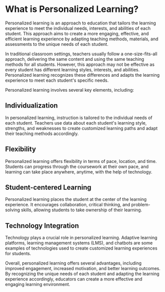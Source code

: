 What is Personalized Learning?
==============================================================================

Personalized learning is an approach to education that tailors the learning experience to meet the individual needs, interests, and abilities of each student. This approach aims to create a more engaging, effective, and efficient learning experience by adapting teaching methods, materials, and assessments to the unique needs of each student.

In traditional classroom settings, teachers usually follow a one-size-fits-all approach, delivering the same content and using the same teaching methods for all students. However, this approach may not be effective as every student has different learning styles, interests, and abilities. Personalized learning recognizes these differences and adapts the learning experience to meet each student's specific needs.

Personalized learning involves several key elements, including:

Individualization
-----------------

In personalized learning, instruction is tailored to the individual needs of each student. Teachers use data about each student's learning style, strengths, and weaknesses to create customized learning paths and adapt their teaching methods accordingly.

Flexibility
-----------

Personalized learning offers flexibility in terms of pace, location, and time. Students can progress through the coursework at their own pace, and learning can take place anywhere, anytime, with the help of technology.

Student-centered Learning
-------------------------

Personalized learning places the student at the center of the learning experience. It encourages collaboration, critical thinking, and problem-solving skills, allowing students to take ownership of their learning.

Technology Integration
----------------------

Technology plays a crucial role in personalized learning. Adaptive learning platforms, learning management systems (LMS), and chatbots are some examples of technologies used to create customized learning experiences for students.

Overall, personalized learning offers several advantages, including improved engagement, increased motivation, and better learning outcomes. By recognizing the unique needs of each student and adapting the learning experience accordingly, educators can create a more effective and engaging learning environment.
